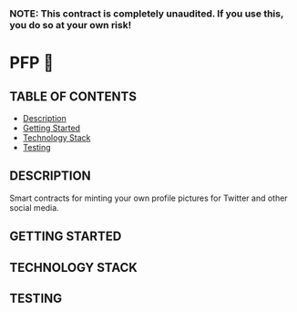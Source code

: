 ### NOTE: This contract is completely unaudited. If you use this, you do so at your own risk!

# PFP 📸

## TABLE OF CONTENTS

- [Description](#description)
- [Getting Started](#getting-started)
- [Technology Stack](#technology-stack)
- [Testing](#testing)

## DESCRIPTION

Smart contracts for minting your own profile pictures for Twitter and other social media.

## GETTING STARTED

## TECHNOLOGY STACK

## TESTING
